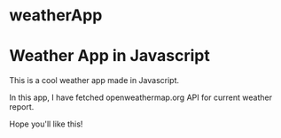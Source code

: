 # weatherApp
# Weather App in  Javascript

This is a cool weather app made in  Javascript.

In this app, I have fetched openweathermap.org API for current weather report.

Hope you'll like this!
